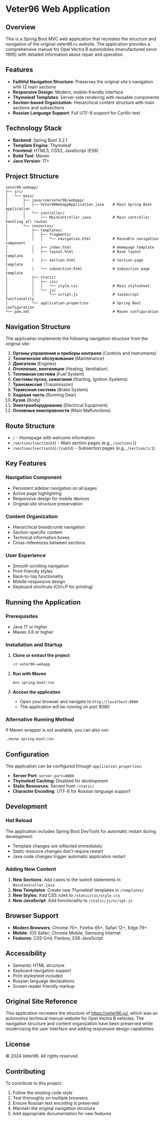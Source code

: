 # Veter96 Web Application

## Overview

This is a Spring Boot MVC web application that recreates the structure and navigation of the original veter96.ru website. The application provides a comprehensive manual for Opel Vectra B automobiles (manufactured since 1995) with detailed information about repair and operation.

## Features

- **Faithful Navigation Structure**: Preserves the original site's navigation with 12 main sections
- **Responsive Design**: Modern, mobile-friendly interface
- **Thymeleaf Templates**: Server-side rendering with reusable components
- **Section-based Organization**: Hierarchical content structure with main sections and subsections
- **Russian Language Support**: Full UTF-8 support for Cyrillic text

## Technology Stack

- **Backend**: Spring Boot 3.2.1
- **Template Engine**: Thymeleaf
- **Frontend**: HTML5, CSS3, JavaScript (ES6)
- **Build Tool**: Maven
- **Java Version**: 17+

## Project Structure

```
veter96-webapp/
├── src/
│   └── main/
│       ├── java/com/veter96/webapp/
│       │   ├── Veter96WebappApplication.java    # Main Spring Boot application
│       │   └── controller/
│       │       └── MainController.java          # Main controller handling all routes
│       └── resources/
│           ├── templates/
│           │   ├── fragments/
│           │   │   └── navigation.html          # Reusable navigation component
│           │   ├── index.html                   # Homepage template
│           │   ├── layout.html                  # Base layout template
│           │   ├── section.html                 # Section page template
│           │   └── subsection.html              # Subsection page template
│           ├── static/
│           │   ├── css/
│           │   │   └── style.css                # Main stylesheet
│           │   └── js/
│           │       └── script.js                # JavaScript functionality
│           └── application.properties           # Spring Boot configuration
└── pom.xml                                      # Maven configuration
```

## Navigation Structure

The application implements the following navigation structure from the original site:

1. **Органы управления и приборы контроля** (Controls and Instruments)
2. **Техническое обслуживание** (Maintenance)
3. **Двигатели** (Engines)
4. **Отопление, вентиляция** (Heating, Ventilation)
5. **Топливная система** (Fuel System)
6. **Системы пуска, зажигания** (Starting, Ignition Systems)
7. **Трансмиссия** (Transmission)
8. **Тормозная система** (Brake System)
9. **Ходовая часть** (Running Gear)
10. **Кузов** (Body)
11. **Электрооборудование** (Electrical Equipment)
12. **Основные неисправности** (Main Malfunctions)

## Route Structure

- `/` - Homepage with welcome information
- `/section/{sectionId}` - Main section pages (e.g., `/section/1`)
- `/section/{sectionId}/{subId}` - Subsection pages (e.g., `/section/1/1`)

## Key Features

### Navigation Component
- Persistent sidebar navigation on all pages
- Active page highlighting
- Responsive design for mobile devices
- Original site structure preservation

### Content Organization
- Hierarchical breadcrumb navigation
- Section-specific content
- Technical information boxes
- Cross-references between sections

### User Experience
- Smooth scrolling navigation
- Print-friendly styles
- Back-to-top functionality
- Mobile-responsive design
- Keyboard shortcuts (Ctrl+P for printing)

## Running the Application

### Prerequisites
- Java 17 or higher
- Maven 3.6 or higher

### Installation and Startup

1. **Clone or extract the project**
   ```bash
   cd veter96-webapp
   ```

2. **Run with Maven**
   ```bash
   mvn spring-boot:run
   ```

3. **Access the application**
   - Open your browser and navigate to `http://localhost:8080`
   - The application will be running on port 8080

### Alternative Running Method
If Maven wrapper is not available, you can also run:
```bash
./mvnw spring-boot:run
```

## Configuration

The application can be configured through `application.properties`:

- **Server Port**: `server.port=8080`
- **Thymeleaf Caching**: Disabled for development
- **Static Resources**: Served from `/static/`
- **Character Encoding**: UTF-8 for Russian language support

## Development

### Hot Reload
The application includes Spring Boot DevTools for automatic restart during development:
- Template changes are reflected immediately
- Static resource changes don't require restart
- Java code changes trigger automatic application restart

### Adding New Content
1. **New Sections**: Add cases to the switch statements in `MainController.java`
2. **New Templates**: Create new Thymeleaf templates in `/templates/`
3. **New Styles**: Add CSS rules to `/static/css/style.css`
4. **New JavaScript**: Add functionality to `/static/js/script.js`

## Browser Support

- **Modern Browsers**: Chrome 70+, Firefox 65+, Safari 12+, Edge 79+
- **Mobile**: iOS Safari, Chrome Mobile, Samsung Internet
- **Features**: CSS Grid, Flexbox, ES6 JavaScript

## Accessibility

- Semantic HTML structure
- Keyboard navigation support
- Print stylesheet included
- Russian language declarations
- Screen reader friendly markup

## Original Site Reference

This application recreates the structure of https://veter96.ru/, which was an automotive technical manual website for Opel Vectra B vehicles. The navigation structure and content organization have been preserved while modernizing the user interface and adding responsive design capabilities.

## License

© 2024 Veter96. All rights reserved.

## Contributing

To contribute to this project:
1. Follow the existing code style
2. Test thoroughly on multiple browsers
3. Ensure Russian text encoding is preserved
4. Maintain the original navigation structure
5. Add appropriate documentation for new features
